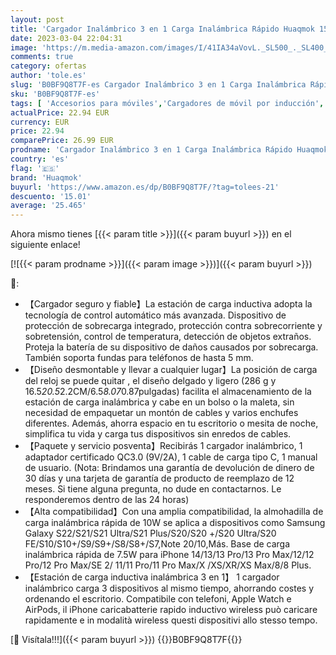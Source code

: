 ```yaml
---
layout: post
title: 'Cargador Inalámbrico 3 en 1 Carga Inalámbrica Rápido Huaqmok 15W Estación de Carga Inalámbrica para iPhone 14/12/13/11/XS MAX/XR/8 Plus  AirPods2/3/Pro  iWatch SE/2/3/4/5/6/7  Samsung Galaxy S21/S20'
date: 2023-03-04 22:04:31
image: 'https://m.media-amazon.com/images/I/41IA34aVovL._SL500_._SL400_.jpg'
comments: true
category: ofertas
author: 'tole.es'
slug: 'B0BF9Q8T7F-es Cargador Inalámbrico 3 en 1 Carga Inalámbrica Rápido...'
sku: 'B0BF9Q8T7F-es'
tags: [ 'Accesorios para móviles','Cargadores de móvil por inducción','Cargadores para móviles','Comunicación móvil y accesorios','Electrónica','huaqmok','iphone','🇪🇸', ]
actualPrice: 22.94 EUR
currency: EUR
price: 22.94
comparePrice: 26.99 EUR
prodname: 'Cargador Inalámbrico 3 en 1 Carga Inalámbrica Rápido Huaqmok 15W Estación de Carga Inalámbrica para iPhone 14/12/13/11/XS MAX/XR/8 Plus  AirPods2/3/Pro  iWatch SE/2/3/4/5/6/7  Samsung Galaxy S21/S20'
country: 'es'
flag: '🇪🇸'
brand: 'Huaqmok'
buyurl: 'https://www.amazon.es/dp/B0BF9Q8T7F/?tag=tolees-21'
descuento: '15.01'
average: '25.465'
---
```


Ahora mismo tienes [{{< param title >}}]({{< param buyurl >}}) en el siguiente enlace!

[![{{< param prodname >}}]({{< param image >}})]({{< param buyurl >}})

🔎:

- 【Cargador seguro y fiable】La estación de carga inductiva adopta la tecnología de control automático más avanzada. Dispositivo de protección de sobrecarga integrado, protección contra sobrecorriente y sobretensión, control de temperatura, detección de objetos extraños. Proteja la batería de su dispositivo de daños causados por sobrecarga. También soporta fundas para teléfonos de hasta 5 mm.
- 【Diseño desmontable y llevar a cualquier lugar】La posición de carga del reloj se puede quitar , el diseño delgado y ligero (286 g y 16.5*20.5*2.2CM/6.5*8.07*0.87pulgadas) facilita el almacenamiento de la estación de carga inalámbrica y cabe en un bolso o la maleta, sin necesidad de empaquetar un montón de cables y varios enchufes diferentes. Además, ahorra espacio en tu escritorio o mesita de noche, simplifica tu vida y carga tus dispositivos sin enredos de cables.
- 【Paquete y servicio posventa】Recibirás 1 cargador inalámbrico, 1 adaptador certificado QC3.0 (9V/2A), 1 cable de carga tipo C, 1 manual de usuario. (Nota: Brindamos una garantía de devolución de dinero de 30 días y una tarjeta de garantía de producto de reemplazo de 12 meses. Si tiene alguna pregunta, no dude en contactarnos. Le responderemos dentro de las 24 horas)
- 【Alta compatibilidad】Con una amplia compatibilidad, la almohadilla de carga inalámbrica rápida de 10W se aplica a dispositivos como Samsung Galaxy S22/S21/S21 Ultra/S21 Plus/S20/S20 +/S20 Ultra/S20 FE/S10/S10+/S9/S9+/S8/S8+/S7,Note 20/10,Más. Base de carga inalámbrica rápida de 7.5W para iPhone 14/13/13 Pro/13 Pro Max/12/12 Pro/12 Pro Max/SE 2/ 11/11 Pro/11 Pro Max/X /XS/XR/XS Max/8/8 Plus.
- 【Estación de carga inductiva inalámbrica 3 en 1】 1 cargador inalámbrico carga 3 dispositivos al mismo tiempo, ahorrando costes y ordenando el escritorio. Compatibile con telefoni, Apple Watch e AirPods, il iPhone caricabatterie rapido inductivo wireless può caricare rapidamente e in modalità wireless questi dispositivi allo stesso tempo.

[🛒 Visítala!!!]({{< param buyurl >}})
{{<world>}}B0BF9Q8T7F{{</world>}}
